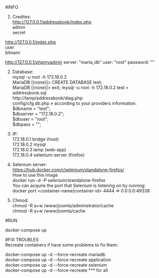 #INFO<br />

1) Credites:<br />
http://127.0.0.1/addressbook/index.php<br />
admin<br />
secret<br />

http://127.0.0.1/index.php<br />
user<br />
bitnami<br />

http://127.0.0.1/phpmyadmin
server: "maria_db"
user: "root"
password: ""

2) Database:<br />
mysql -u root -h 172.18.0.2<br />
MariaDB [(none)]> CREATE DATABASE test;<br />
MariaDB [(none)]> exit;
mysql -u root -h 172.18.0.2 test < addressbook.sql<br />
http://lamp/addressbook/diag.php<br />
config/cfg.db.php » according to your providers information.<br />
 $dbname = "test"; <br />
 $dbserver = "172.18.0.2"; <br />
 $dbuser = "root"; <br />
 $dbpass = "";<br />
 
3) IP:<br />
172.18.0.1 bridge (host)<br />
172.18.0.2 mysql<br />
172.18.0.3 lamp (web-app)<br />
172.18.0.4 selenium-server (firefox)<br />

4) Selenium server:<br />
https://hub.docker.com/r/selenium/standalone-firefox/<br />
How to use this image<br />
docker run -d -P selenium/standalone-firefox<br />
You can acquire the port that Selenium is listening on by running:<br />
docker port <container-name|container-id> 4444 => 0.0.0.0:49338<br />

5) Chmod:<br />
chmod -R a+w /www/joomla/administrator/cache<br />
chmod -R a+w /www/joomla/cache<br />

#RUN<br />

docker-compose up<br />


#FIX TROUBLES<br />
Recreate containers if have some problems to fix them:<br />

docker-compose up -d --force-recreate mariadb<br />
docker-compose up -d --force-recreate application<br />
docker-compose up -d --force-recreate selenium<br />
docker-compose up -d --force-recreate *** for  all<br />